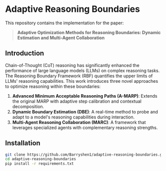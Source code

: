 # Adaptive Reasoning Boundaries

This repository contains the implementation for the paper:
> **Adaptive Optimization Methods for Reasoning Boundaries: Dynamic Estimation and Multi-Agent Collaboration**

## Introduction

Chain-of-Thought (CoT) reasoning has significantly enhanced the performance of large language models (LLMs) on complex reasoning tasks. The Reasoning Boundary Framework (RBF) quantifies the upper limits of LLMs' reasoning capabilities. This work introduces three novel approaches to optimize reasoning within these boundaries:

1. **Advanced Minimum Acceptable Reasoning Paths (A-MARP)**: Extends the original MARP with adaptive step calibration and contextual decomposition.
2. **Dynamic Boundary Estimation (DBE)**: A real-time method to probe and adapt to a model's reasoning capabilities during interaction.
3. **Multi-Agent Reasoning Collaboration (MARC)**: A framework that leverages specialized agents with complementary reasoning strengths.

## Installation

```bash
git clone https://github.com/Barryshen1/adaptive-reasoning-boundaries.git
cd adaptive-reasoning-boundaries
pip install -r requirements.txt
